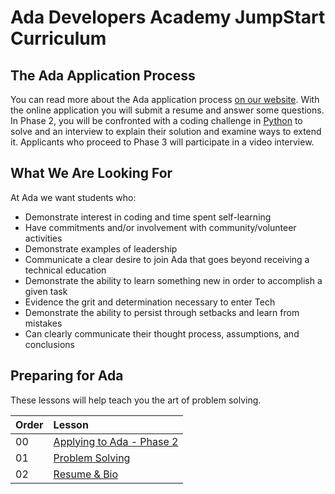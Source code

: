 # Ada Developers Academy JumpStart Curriculum

## The Ada Application Process

You can read more about the Ada application process [on our website](https://adadevelopersacademy.org/process/).  With the online application you will submit a resume and answer some questions.  In Phase 2, you will be confronted with a coding challenge in [Python](https://www.python.org/) to solve and an interview to explain their solution and examine ways to extend it.  Applicants who proceed to Phase 3 will participate in a video interview.

## What We Are Looking For

At Ada we want students who:

*  Demonstrate interest in coding and time spent self-learning
*  Have commitments and/or involvement with community/volunteer activities
*  Demonstrate examples of leadership
*  Communicate a clear desire to join Ada that goes beyond receiving a technical education
*  Demonstrate the ability to learn something new in order to accomplish a given task
*  Evidence the grit and determination necessary to enter Tech
*  Demonstrate the ability to persist through setbacks and learn from mistakes
*  Can clearly communicate their thought process, assumptions, and conclusions 

## Preparing for Ada

These lessons will help teach you the art of problem solving.

| Order | Lesson                                         |
| :---- | :--------------------------------------------- |
| 00    | [Applying to Ada - Phase 2](./applying-to-ada) |
| 01    | [Problem Solving](./problem-solving/)          |
| 02    | [Resume & Bio](./resume-bio/README.md)         |


